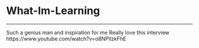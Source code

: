 # What-Im-Learning
<hr />
Such a genius man and inspiration for me
Really love this interview
https://www.youtube.com/watch?v=o8NPllzkFhE
